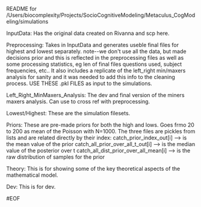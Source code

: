 README for /Users/biocomplexity/Projects/SocioCognitiveModeling/Metaculus_CogModeling/simulations

InputData:
    Has the original data created on Rivanna and scp here.

Preprocessing:
    Takes in InputData and generates useble final files for highest and lowest separately.
    note--we don't use all the data, but made decisions prior and this is reflected in
    the preprocessing files as well as some processing statistics, eg len of final files
    questions used, subject frequencies, etc.. It also includes a replicate of the left_right
    min/maxers analysis for sanity and it was needed to add this info to the cleaning process.
    USE THESE .pkl FILES as input to the simulations.

Left_Right_MinMaxers_Analysis:
    The dev and final version of the miners maxers analysis.  Can use to cross ref with
    preprocessing.

Lowest/Highest:
    These are the simulation filesets.

Priors:
    These are pre-made priors for both the high and lows. Goes frmo 20 to 200 as mean
    of the Poisson with N=1000.  The three files are pickles from lists and are related
    directly by their index:
    catch_prior_index_out[i] --> is the mean value of the prior
    catch_all_prior_over_all_t_out[i] --> is the median value of the posterior over t
    catch_all_dist_prior_over_all_mean[i] --> is the raw distribution of samples for the prior
    
Theory:
    This is for showing some of the key theoretical aspects of the mathematical model.
    
Dev:
    This is for dev.

#EOF